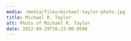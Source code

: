 ```yaml
---
media: /media/files/michael-taylor-photo.jpg
title: Michael R. Taylor
alt: Photo of Michael R. Taylor
date: 2022-09-29T16:23:00-0500
---
```

